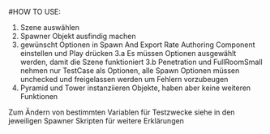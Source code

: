 #HOW TO USE: 

1. Szene auswählen 
2. Spawner Objekt ausfindig machen
3. gewünscht Optionen in Spawn And Export Rate Authoring Component einstellen und Play drücken
	3.a Es müssen Optionen ausgewählt werden, damit die Szene funktioniert
	3.b Penetration und FullRoomSmall nehmen nur TestCase als Optionen, alle Spawn Optionen müssen unchecked und freigelassen werden um Fehlern vorzubeugen
4. Pyramid und Tower instanziieren Objekte, haben aber keine weiteren Funktionen

Zum Ändern von bestimmten Variablen für Testzwecke siehe in den jeweiligen Spawner Skripten für weitere Erklärungen
